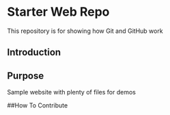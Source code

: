 # Starter Web Repo

This repository is for showing how Git and GitHub work

## Introduction



## Purpose

Sample website with plenty of files for demos

##How To Contribute

